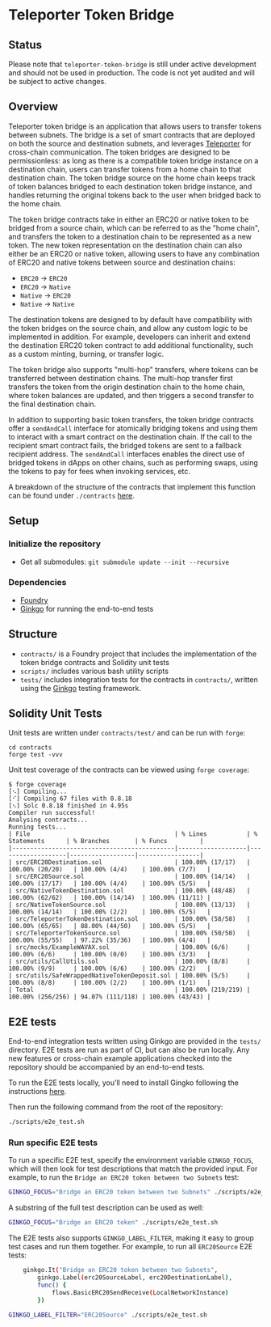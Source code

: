 # Teleporter Token Bridge

## Status

Please note that `teleporter-token-bridge` is still under active development and should not be used in production. The code is not yet audited and will be subject to active changes.

## Overview

Teleporter token bridge is an application that allows users to transfer tokens between subnets. The bridge is a set of smart contracts that are deployed on both the source and destination subnets, and leverages [Teleporter](https://github.com/ava-labs/teleporter) for cross-chain communication. The token bridges are designed to be permissionless: as long as there is a compatible token bridge instance on a destination chain, users can transfer tokens from a home chain to that destination chain. The token bridge source on the home chain keeps track of token balances bridged to each destination token bridge instance, and handles returning the original tokens back to the user when bridged back to the home chain.

The token bridge contracts take in either an ERC20 or native token to be bridged from a source chain, which can be referred to as the "home chain", and transfers the token to a destination chain to be represented as a new token. The new token representation on the destination chain can also either be an ERC20 or native token, allowing users to have any combination of ERC20 and native tokens between source and destination chains:

- `ERC20` -> `ERC20`
- `ERC20` -> `Native`
- `Native` -> `ERC20`
- `Native` -> `Native`

The destination tokens are designed to by default have compatibility with the token bridges on the source chain, and allow any custom logic to be implemented in addition. For example, developers can inherit and extend the destination ERC20 token contract to add additional functionality, such as a custom minting, burning, or transfer logic.

The token bridge also supports "multi-hop" transfers, where tokens can be transferred between destination chains. The multi-hop transfer first transfers the token from the origin destination chain to the home chain, where token balances are updated, and then triggers a second transfer to the final destination chain.

In addition to supporting basic token transfers, the token bridge contracts offer a `sendAndCall` interface for atomically bridging tokens and using them to interact with a smart contract on the destination chain. If the call to the recipient smart contract fails, the bridged tokens are sent to a fallback recipient address. The `sendAndCall` interfaces enables the direct use of bridged tokens in dApps on other chains, such as performing swaps, using the tokens to pay for fees when invoking services, etc.

A breakdown of the structure of the contracts that implement this function can be found under `./contracts` [here](./contracts/README.md).

## Setup

### Initialize the repository

- Get all submodules: `git submodule update --init --recursive`

### Dependencies

- [Foundry](https://book.getfoundry.sh/getting-started/installation)
- [Ginkgo](https://onsi.github.io/ginkgo/#installing-ginkgo) for running the end-to-end tests

## Structure

- `contracts/` is a Foundry project that includes the implementation of the token bridge contracts and Solidity unit tests
- `scripts/` includes various bash utility scripts
- `tests/` includes integration tests for the contracts in `contracts/`, written using the [Ginkgo](https://onsi.github.io/ginkgo/) testing framework.

## Solidity Unit Tests

Unit tests are written under `contracts/test/` and can be run with `forge`:

```
cd contracts
forge test -vvv
```

Unit test coverage of the contracts can be viewed using `forge coverage`:
```
$ forge coverage
[⠢] Compiling...
[⠊] Compiling 67 files with 0.8.18
[⠢] Solc 0.8.18 finished in 4.95s
Compiler run successful!
Analysing contracts...
Running tests...
| File                                        | % Lines           | % Statements      | % Branches       | % Funcs         |
|---------------------------------------------|-------------------|-------------------|------------------|-----------------|
| src/ERC20Destination.sol                    | 100.00% (17/17)   | 100.00% (20/20)   | 100.00% (4/4)    | 100.00% (7/7)   |
| src/ERC20Source.sol                         | 100.00% (14/14)   | 100.00% (17/17)   | 100.00% (4/4)    | 100.00% (5/5)   |
| src/NativeTokenDestination.sol              | 100.00% (48/48)   | 100.00% (62/62)   | 100.00% (14/14)  | 100.00% (11/11) |
| src/NativeTokenSource.sol                   | 100.00% (13/13)   | 100.00% (14/14)   | 100.00% (2/2)    | 100.00% (5/5)   |
| src/TeleporterTokenDestination.sol          | 100.00% (58/58)   | 100.00% (65/65)   | 88.00% (44/50)   | 100.00% (5/5)   |
| src/TeleporterTokenSource.sol               | 100.00% (50/50)   | 100.00% (55/55)   | 97.22% (35/36)   | 100.00% (4/4)   |
| src/mocks/ExampleWAVAX.sol                  | 100.00% (6/6)     | 100.00% (6/6)     | 100.00% (0/0)    | 100.00% (3/3)   |
| src/utils/CallUtils.sol                     | 100.00% (8/8)     | 100.00% (9/9)     | 100.00% (6/6)    | 100.00% (2/2)   |
| src/utils/SafeWrappedNativeTokenDeposit.sol | 100.00% (5/5)     | 100.00% (8/8)     | 100.00% (2/2)    | 100.00% (1/1)   |
| Total                                       | 100.00% (219/219) | 100.00% (256/256) | 94.07% (111/118) | 100.00% (43/43) |
```

## E2E tests

End-to-end integration tests written using Ginkgo are provided in the `tests/` directory. E2E tests are run as part of CI, but can also be run locally. Any new features or cross-chain example applications checked into the repository should be accompanied by an end-to-end tests.

To run the E2E tests locally, you'll need to install Gingko following the instructions [here](https://onsi.github.io/ginkgo/#installing-ginkgo).

Then run the following command from the root of the repository:

```bash
./scripts/e2e_test.sh
```

### Run specific E2E tests

To run a specific E2E test, specify the environment variable `GINKGO_FOCUS`, which will then look for test descriptions that match the provided input. For example, to run the `Bridge an ERC20 token between two Subnets` test:

```bash
GINKGO_FOCUS="Bridge an ERC20 token between two Subnets" ./scripts/e2e_test.sh
```

A substring of the full test description can be used as well:

```bash
GINKGO_FOCUS="Bridge an ERC20 token" ./scripts/e2e_test.sh
```

The E2E tests also supports `GINKGO_LABEL_FILTER`, making it easy to group test cases and run them together. For example, to run all `ERC20Source` E2E tests:

```bash
	ginkgo.It("Bridge an ERC20 token between two Subnets",
		ginkgo.Label(erc20SourceLabel, erc20DestinationLabel),
		func() {
			flows.BasicERC20SendReceive(LocalNetworkInstance)
		})
```

```bash
GINKGO_LABEL_FILTER="ERC20Source" ./scripts/e2e_test.sh
```
